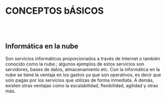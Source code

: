 
<h1>CONCEPTOS bÁSICOS</h1>
<br>
<br>
<h2>Informática en la nube</h2>
<p>Son servicios informáticos proporcionados a través de Internet o también conocido como la nube.; algunos ejemplos de estos servicios son servidores, bases de datos, almacenamiento etc. Con la informática en la nube se tiene la ventaja en los gastos ya que son operativos, es decir que solo pagas por los servicios que utilizas de forma inmediata. A demás, existen otras ventajas como la escalabilidad, flexibilidad, agilidad y otras más.</p>
